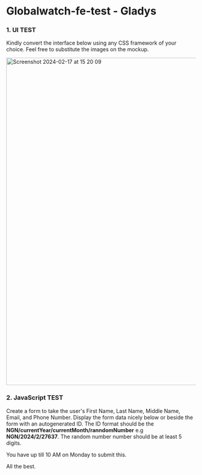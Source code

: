 
# Globalwatch-fe-test - Gladys

### 1. UI TEST ###

Kindly convert the interface below using any CSS framework of your choice. Feel free to substitute the images on the mockup.

<img width="869" alt="Screenshot 2024-02-17 at 15 20 09" src="https://github.com/kendam/globalwatch-fe-test/assets/16471590/c6e0ff20-c0cc-4941-8b78-4ee175ee3731">

### 2. JavaScript TEST ###
Create a form to take the user's First Name, Last Name, Middle Name, Email, and Phone Number. Display the form data nicely below or beside the form with an autogenerated ID. The ID format should be the **NGN/currentYear/currentMonth/ranndomNumber** e.g **NGN/2024/2/27637**. The random number number should be at least 5 digits. 

You have up till 10 AM on Monday to submit this.

All the best. 


